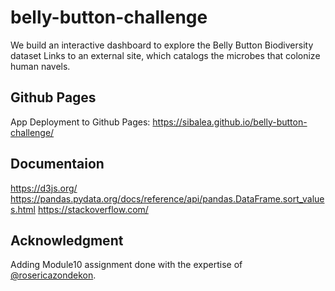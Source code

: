 # belly-button-challenge

We build an interactive dashboard to explore the Belly Button Biodiversity dataset Links to an external site, which catalogs the microbes that colonize human navels.

## Github Pages
App Deployment to Github Pages: https://sibalea.github.io/belly-button-challenge/

## Documentaion

https://d3js.org/
https://pandas.pydata.org/docs/reference/api/pandas.DataFrame.sort_values.html
https://stackoverflow.com/

## Acknowledgment
Adding Module10 assignment done with the expertise of [@rosericazondekon](https://github.com/rosericazondekon).